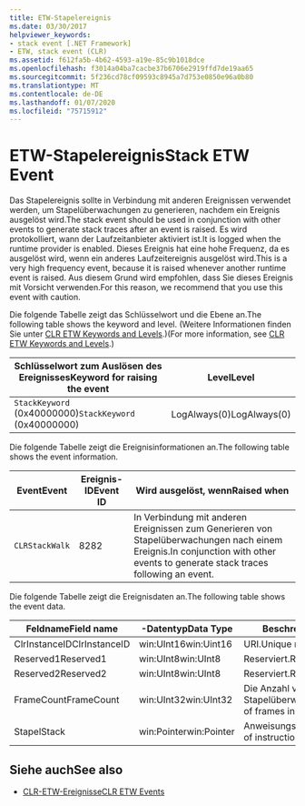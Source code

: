 ```yaml
---
title: ETW-Stapelereignis
ms.date: 03/30/2017
helpviewer_keywords:
- stack event [.NET Framework]
- ETW, stack event (CLR)
ms.assetid: f612fa5b-4b62-4593-a19e-85c9b1018dce
ms.openlocfilehash: f3014a04ba7cacbe37b6706e2919ffd7de19aa65
ms.sourcegitcommit: 5f236cd78cf09593c8945a7d753e0850e96a0b80
ms.translationtype: MT
ms.contentlocale: de-DE
ms.lasthandoff: 01/07/2020
ms.locfileid: "75715912"
---
```

# <a name="stack-etw-event"></a><span data-ttu-id="53fa1-102">ETW-Stapelereignis</span><span class="sxs-lookup"><span data-stu-id="53fa1-102">Stack ETW Event</span></span>
<span data-ttu-id="53fa1-103">Das Stapelereignis sollte in Verbindung mit anderen Ereignissen verwendet werden, um Stapelüberwachungen zu generieren, nachdem ein Ereignis ausgelöst wird.</span><span class="sxs-lookup"><span data-stu-id="53fa1-103">The stack event should be used in conjunction with other events to generate stack traces after an event is raised.</span></span> <span data-ttu-id="53fa1-104">Es wird protokolliert, wann der Laufzeitanbieter aktiviert ist.</span><span class="sxs-lookup"><span data-stu-id="53fa1-104">It is logged when the runtime provider is enabled.</span></span> <span data-ttu-id="53fa1-105">Dieses Ereignis hat eine hohe Frequenz, da es ausgelöst wird, wenn ein anderes Laufzeitereignis ausgelöst wird.</span><span class="sxs-lookup"><span data-stu-id="53fa1-105">This is a very high frequency event, because it is raised whenever another runtime event is raised.</span></span> <span data-ttu-id="53fa1-106">Aus diesem Grund wird empfohlen, dass Sie dieses Ereignis mit Vorsicht verwenden.</span><span class="sxs-lookup"><span data-stu-id="53fa1-106">For this reason, we recommend that you use this event with caution.</span></span>  
  
 <span data-ttu-id="53fa1-107">Die folgende Tabelle zeigt das Schlüsselwort und die Ebene an.</span><span class="sxs-lookup"><span data-stu-id="53fa1-107">The following table shows the keyword and level.</span></span> <span data-ttu-id="53fa1-108">(Weitere Informationen finden Sie unter [CLR ETW Keywords and Levels](clr-etw-keywords-and-levels.md).)</span><span class="sxs-lookup"><span data-stu-id="53fa1-108">(For more information, see [CLR ETW Keywords and Levels](clr-etw-keywords-and-levels.md).)</span></span>  
  
|<span data-ttu-id="53fa1-109">Schlüsselwort zum Auslösen des Ereignisses</span><span class="sxs-lookup"><span data-stu-id="53fa1-109">Keyword for raising the event</span></span>|<span data-ttu-id="53fa1-110">Level</span><span class="sxs-lookup"><span data-stu-id="53fa1-110">Level</span></span>|  
|-----------------------------------|-----------|  
|<span data-ttu-id="53fa1-111">`StackKeyword` (0x40000000)</span><span class="sxs-lookup"><span data-stu-id="53fa1-111">`StackKeyword` (0x40000000)</span></span>|<span data-ttu-id="53fa1-112">LogAlways(0)</span><span class="sxs-lookup"><span data-stu-id="53fa1-112">LogAlways(0)</span></span>|  
  
 <span data-ttu-id="53fa1-113">Die folgende Tabelle zeigt die Ereignisinformationen an.</span><span class="sxs-lookup"><span data-stu-id="53fa1-113">The following table shows the event information.</span></span>  
  
|<span data-ttu-id="53fa1-114">Event</span><span class="sxs-lookup"><span data-stu-id="53fa1-114">Event</span></span>|<span data-ttu-id="53fa1-115">Ereignis-ID</span><span class="sxs-lookup"><span data-stu-id="53fa1-115">Event ID</span></span>|<span data-ttu-id="53fa1-116">Wird ausgelöst, wenn</span><span class="sxs-lookup"><span data-stu-id="53fa1-116">Raised when</span></span>|  
|-----------|--------------|-----------------|  
|`CLRStackWalk`|<span data-ttu-id="53fa1-117">82</span><span class="sxs-lookup"><span data-stu-id="53fa1-117">82</span></span>|<span data-ttu-id="53fa1-118">In Verbindung mit anderen Ereignissen zum Generieren von Stapelüberwachungen nach einem Ereignis.</span><span class="sxs-lookup"><span data-stu-id="53fa1-118">In conjunction with other events to generate stack traces following an event.</span></span>|  
  
 <span data-ttu-id="53fa1-119">Die folgende Tabelle zeigt die Ereignisdaten an.</span><span class="sxs-lookup"><span data-stu-id="53fa1-119">The following table shows the event data.</span></span>  
  
|<span data-ttu-id="53fa1-120">Feldname</span><span class="sxs-lookup"><span data-stu-id="53fa1-120">Field name</span></span>|<span data-ttu-id="53fa1-121">-Datentyp</span><span class="sxs-lookup"><span data-stu-id="53fa1-121">Data Type</span></span>|<span data-ttu-id="53fa1-122">Beschreibung</span><span class="sxs-lookup"><span data-stu-id="53fa1-122">Description</span></span>|  
|----------------|---------------|-----------------|  
|<span data-ttu-id="53fa1-123">ClrInstanceID</span><span class="sxs-lookup"><span data-stu-id="53fa1-123">ClrInstanceID</span></span>|<span data-ttu-id="53fa1-124">win:UInt16</span><span class="sxs-lookup"><span data-stu-id="53fa1-124">win:Uint16</span></span>|<span data-ttu-id="53fa1-125">URI.</span><span class="sxs-lookup"><span data-stu-id="53fa1-125">Unique runtime identifier.</span></span>|  
|<span data-ttu-id="53fa1-126">Reserved1</span><span class="sxs-lookup"><span data-stu-id="53fa1-126">Reserved1</span></span>|<span data-ttu-id="53fa1-127">win:UInt8</span><span class="sxs-lookup"><span data-stu-id="53fa1-127">win:UInt8</span></span>|<span data-ttu-id="53fa1-128">Reserviert.</span><span class="sxs-lookup"><span data-stu-id="53fa1-128">Reserved.</span></span>|  
|<span data-ttu-id="53fa1-129">Reserved2</span><span class="sxs-lookup"><span data-stu-id="53fa1-129">Reserved2</span></span>|<span data-ttu-id="53fa1-130">win:UInt8</span><span class="sxs-lookup"><span data-stu-id="53fa1-130">win:UInt8</span></span>|<span data-ttu-id="53fa1-131">Reserviert.</span><span class="sxs-lookup"><span data-stu-id="53fa1-131">Reserved.</span></span>|  
|<span data-ttu-id="53fa1-132">FrameCount</span><span class="sxs-lookup"><span data-stu-id="53fa1-132">FrameCount</span></span>|<span data-ttu-id="53fa1-133">win:UInt32</span><span class="sxs-lookup"><span data-stu-id="53fa1-133">win:UInt32</span></span>|<span data-ttu-id="53fa1-134">Die Anzahl von Frames in der Stapelüberwachung.</span><span class="sxs-lookup"><span data-stu-id="53fa1-134">The number of frames in the stack trace.</span></span>|  
|<span data-ttu-id="53fa1-135">Stapel</span><span class="sxs-lookup"><span data-stu-id="53fa1-135">Stack</span></span>|<span data-ttu-id="53fa1-136">win:Pointer</span><span class="sxs-lookup"><span data-stu-id="53fa1-136">win:Pointer</span></span>|<span data-ttu-id="53fa1-137">Anweisungszeigerspalten.</span><span class="sxs-lookup"><span data-stu-id="53fa1-137">Columns of instruction pointers.</span></span>|  
  
## <a name="see-also"></a><span data-ttu-id="53fa1-138">Siehe auch</span><span class="sxs-lookup"><span data-stu-id="53fa1-138">See also</span></span>

- [<span data-ttu-id="53fa1-139">CLR-ETW-Ereignisse</span><span class="sxs-lookup"><span data-stu-id="53fa1-139">CLR ETW Events</span></span>](clr-etw-events.md)
